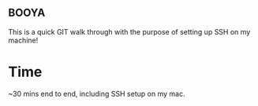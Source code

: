 ## BOOYA ##

This is a quick GIT walk through with the purpose of setting up SSH on my machine!

# Time # 
~30 mins end to end, including SSH setup on my mac.
